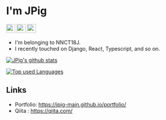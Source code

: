 # I'm JPig

<img src="https://img.shields.io/badge/Age-18-red.svg" height="24px" /> <img src="https://img.shields.io/badge/School-NIT,Nagano College-blue.svg" height="24px" /> <img src="https://img.shields.io/badge/Department-18J-green.svg" height="24px" />


- I'm belonging to NNCT18J.
- I recently touched on Django, React, Typescript, and so on.

[![JPig's github stats](https://github-readme-stats.vercel.app/api?username=JPig-Main&count_private=true&show_icons=true&theme=tokyonight)](https://github.com/JPig-Main/)

[![Top used Languages](https://github-readme-stats.vercel.app/api/top-langs/?username=JPig-Main&layout=compact&theme=tokyonight)](https://github.com/JPig-Main/)

## Links

- Portfolio: https://jpig-main.github.io/portfolio/
- Qiita : https://qiita.com/
